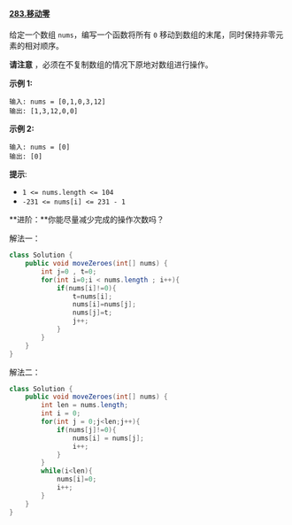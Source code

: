 #### [283.移动零](https://leetcode.cn/problems/move-zeroes/)

给定一个数组 `nums`，编写一个函数将所有 `0` 移动到数组的末尾，同时保持非零元素的相对顺序。

**请注意** ，必须在不复制数组的情况下原地对数组进行操作。

**示例 1:**

```
输入: nums = [0,1,0,3,12]
输出: [1,3,12,0,0]
```

**示例 2:**

```
输入: nums = [0]
输出: [0]
```

**提示**:

- `1 <= nums.length <= 104`
- `-231 <= nums[i] <= 231 - 1`

**进阶：**你能尽量减少完成的操作次数吗？

解法一：

```java
class Solution {
    public void moveZeroes(int[] nums) {
        int j=0 , t=0;
        for(int i=0;i < nums.length ; i++){
            if(nums[i]!=0){
                t=nums[i];
                nums[i]=nums[j];
                nums[j]=t;
                j++;
            }
        }
    } 
}
```

解法二：

```java
class Solution {
    public void moveZeroes(int[] nums) {
        int len = nums.length;
        int i = 0;
        for(int j = 0;j<len;j++){
            if(nums[j]!=0){
                nums[i] = nums[j];
                i++;
            }
        }
        while(i<len){
            nums[i]=0;
            i++;
        }
    }
}
```

